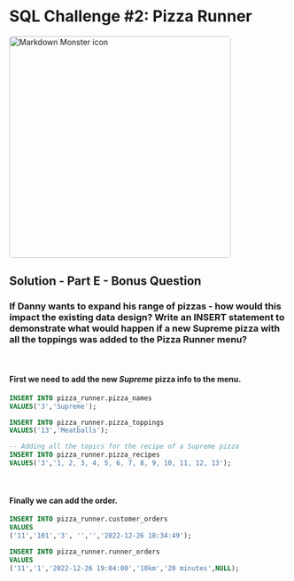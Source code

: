 # SQL Challenge #2: Pizza Runner

<img src="https://8weeksqlchallenge.com/images/case-study-designs/2.png"
     alt="Markdown Monster icon" style="height:400px;width:400px;border-radius:5px;"/>

## Solution - Part E - Bonus Question

### If Danny wants to expand his range of pizzas - how would this impact the existing data design? Write an INSERT statement to demonstrate what would happen if a new Supreme pizza with all the toppings was added to the Pizza Runner menu?
&nbsp;
#### First we need to add the new *Supreme* pizza info to the menu.
```sql
INSERT INTO pizza_runner.pizza_names
VALUES('3','Supreme');

INSERT INTO pizza_runner.pizza_toppings
VALUES('13','Meatballs');

-- Adding all the topics for the recipe of a Supreme pizza
INSERT INTO pizza_runner.pizza_recipes
VALUES('3','1, 2, 3, 4, 5, 6, 7, 8, 9, 10, 11, 12, 13');
```
&nbsp; 
#### Finally we can add the order.
```sql
INSERT INTO pizza_runner.customer_orders
VALUES
('11','101','3', '','','2022-12-26 18:34:49');

INSERT INTO pizza_runner.runner_orders
VALUES
('11','1','2022-12-26 19:04:00','10km','20 minutes',NULL);
```
